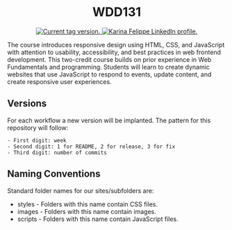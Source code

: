 <h1 align="center">
    WDD131
</h1>
<p align="center">
  <a href="https://github.com/karinafelippe/wdd131">
    <img src="https://img.shields.io/github/v/tag/karinafelippe/wdd131?color=%23a288de" alt="Current tag version." />
  </a>
  <a href="https://www.linkedin.com/in/karinasantosfelippe/">
    <img src="https://img.shields.io/badge/-Karina_Santos_Felippe-blue?style=flat-square&logo=Linkedin&logoColor=white&link=https://www.linkedin.com/in/karinasantosfelippe/" alt="Karina Felippe LinkedIn profile." />
  </a>
</p>

The course introduces responsive design using HTML, CSS, and JavaScript with attention to usability, accessibility, and best practices in web frontend development. This two-credit course builds on prior experience in Web Fundamentals and programming. Students will learn to create dynamic websites that use JavaScript to respond to events, update content, and create responsive user experiences. 

## Versions

For each workflow a new version will be implanted.
The pattern for this repository will follow:

    - First digit: week
    - Second digit: 1 for README, 2 for release, 3 for fix
    - Third digit: number of commits

## Naming Conventions

Standard folder names for our sites/subfolders are:
- styles - Folders with this name contain CSS files.
- images - Folders with this name contain images.
- scripts - Folders with this name contain JavaScript files.
